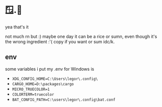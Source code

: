 # 🪟.📂

yea that's it

not much rn but :)
maybe one day it can be a rice or sumn, even though it's the wrong ingredient :'(
copy if you want or sum idc/k.

## env

some variables i put my .env for Windows is

- `XDG_CONFIG_HOME=C:\Users\legor\.config\`
- `CARGO_HOME=D:\packages\cargo`
- `MICRO_TRUECOLOR=1`
- `COLORTERM=truecolor`
- `BAT_CONFIG_PATH=C:\users\legor\.config\bat.conf`
